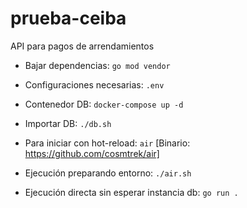 # prueba-ceiba

API para pagos de arrendamientos

- Bajar dependencias: `go mod vendor`

- Configuraciones necesarias: `.env`

- Contenedor DB: `docker-compose up -d`

- Importar DB: `./db.sh`

- Para iniciar con hot-reload: `air` [Binario: https://github.com/cosmtrek/air]

- Ejecución preparando entorno: `./air.sh`

- Ejecución directa sin esperar instancia db: `go run .`